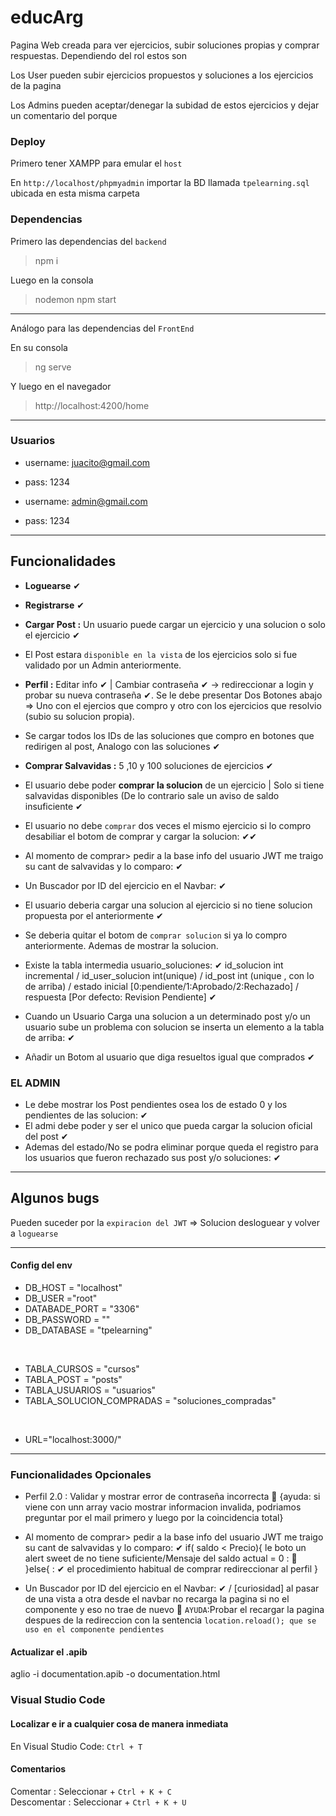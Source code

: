 # educArg
Pagina Web creada para ver ejercicios, subir soluciones propias y comprar respuestas. Dependiendo del rol estos son



Los User pueden subir ejercicios propuestos y soluciones a los ejercicios de la pagina 

Los Admins pueden aceptar/denegar la subidad de estos ejercicios y dejar un comentario del porque





### Deploy

Primero tener XAMPP para emular el `host`

En `http://localhost/phpmyadmin` importar la BD llamada `tpelearning.sql` ubicada en esta misma carpeta



### Dependencias

Primero las dependencias del `backend`

> npm i

Luego en la consola

> nodemon npm start


__________________________________________________________________________________________________


Análogo para las dependencias del `FrontEnd`

En su consola

> ng serve



Y luego en el navegador

> http://localhost:4200/home


__________________________________________________________________________________________________

### Usuarios

- username: juacito@gmail.com
- pass: 1234



- username: admin@gmail.com
- pass: 1234

__________________________________________________________________________________________________



##  Funcionalidades

- **Loguearse**  ✔

- **Registrarse**  ✔

- **Cargar Post :** Un usuario puede cargar un ejercicio y una solucion o solo el ejercicio ✔ 

- El Post estara `disponible en la vista` de los ejercicios solo si fue validado por un Admin anteriormente.

- **Perfil :** Editar info ✔ | Cambiar contraseña ✔ -> redireccionar a login y probar su nueva contraseña ✔. 
 Se le debe presentar Dos Botones abajo => Uno  con el ejercios que compro y otro con los ejercicios que resolvio (subio su solucion propia).
- Se cargar todos los IDs de las soluciones que compro en botones que redirigen al post, Analogo con las soluciones ✔  

- **Comprar Salvavidas :** 5 ,10 y 100 soluciones de ejercicios ✔

- El usuario debe poder **comprar la solucion** de un ejercicio | Solo si tiene salvavidas disponibles (De lo contrario sale un aviso de saldo insuficiente ✔

- El usuario no debe `comprar` dos veces el mismo ejercicio si lo compro desabiliar el botom de comprar y cargar la solucion:  ✔✔

- Al momento de comprar> pedir a la base info del usuario JWT me traigo su cant de salvavidas y lo comparo: ✔

- Un Buscador por ID del ejercicio en el Navbar: ✔ 

- El usuario deberia cargar una solucion al ejercicio si no tiene solucion propuesta por el anteriormente ✔
- Se deberia quitar el botom de `comprar solucion` si ya lo compro anteriormente. Ademas de mostrar la solucion.

- Existe la tabla intermedia usuario_soluciones: ✔
id_solucion int incremental / 
id_user_solucion int(unique) / 
id_post int (unique , con lo de arriba) /
estado inicial [0:pendiente/1:Aprobado/2:Rechazado] /
respuesta [Por defecto: Revision Pendiente] ✔

- Cuando un Usuario Carga una solucion a un determinado post y/o un usuario sube un problema con solucion se inserta un elemento a la tabla de arriba: ✔

- Añadir un Botom al usuario que diga resueltos igual que comprados ✔


### EL ADMIN

- Le debe mostrar los Post pendientes osea los de estado 0 y los pendientes de las solucion: ✔
- El admi debe poder y ser el unico que pueda cargar la solucion oficial del post ✔
- Ademas del estado/No se podra eliminar porque queda el registro para los usuarios que fueron rechazado sus post y/o soluciones: ✔


__________________________________________________________________________________________________
## Algunos bugs 
Pueden suceder por la `expiracion del JWT`  => Solucion desloguear y volver a  `loguearse`
__________________________________________________________________________________________________

#### Config del env
- DB_HOST = "localhost" 
- DB_USER ="root" 
- DATABADE_PORT = "3306" 
- DB_PASSWORD = ""
- DB_DATABASE = "tpelearning"

<br>

- TABLA_CURSOS = "cursos" 
- TABLA_POST = "posts" 
- TABLA_USUARIOS = "usuarios" 
- TABLA_SOLUCION_COMPRADAS = "soluciones_compradas"

<br>

- URL="localhost:3000/"

__________________________________________________________________________________________________
### Funcionalidades Opcionales
- Perfil 2.0 : Validar y mostrar error de contraseña incorrecta 🔘 {ayuda: si viene con unn array vacio mostrar informacion invalida, podriamos preguntar por el mail primero y luego por la coincidencia total}

- Al momento de comprar> pedir a la base info del usuario JWT me traigo su cant de salvavidas y lo comparo: ✔
if( saldo < Precio){
    le boto un alert sweet de no tiene suficiente/Mensaje del saldo actual = 0 : 🔘  
}else{ : ✔
    el procedimiento habitual de comprar
    redireccionar al perfil
}
- Un Buscador por ID del ejercicio en el Navbar: ✔ / [curiosidad] al pasar de una vista a otra desde el navbar no recarga la pagina si no el componente y eso no trae de nuevo 🔘 `AYUDA`:Probar el recargar la pagina despues de la redireccion con la sentencia `location.reload(); que se uso en el componente pendientes`

#### Actualizar el .apib
aglio -i documentation.apib -o documentation.html

### Visual Studio Code
#### Localizar e ir a cualquier cosa de manera inmediata
En Visual Studio Code:      `Ctrl + T`

#### Comentarios
Comentar : Seleccionar   +     `Ctrl + K + C`
<br>
Descomentar : Seleccionar   +     `Ctrl + K + U`
